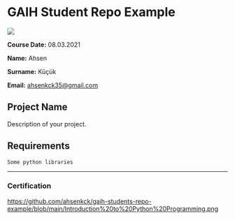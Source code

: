 # GAIH Student Repo Example
![](img/newlogo.png)

**Course Date:**  08.03.2021

**Name:** Ahsen

**Surname:** Küçük  

**Email:** ahsenkck35@gmail.com  

## Project Name
Description of your project.

## Requirements
```
Some python libraries

```
---

### Certification
https://github.com/ahsenkck/gaih-students-repo-example/blob/main/Introduction%20to%20Python%20Programming.png

